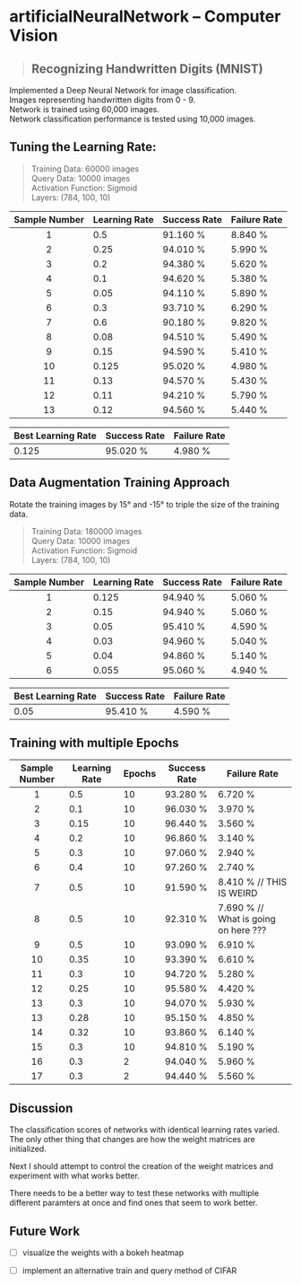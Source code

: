 # artificialNeuralNetwork – Computer Vision
> ## Recognizing Handwritten Digits (MNIST)

Implemented a Deep Neural Network for image classification.<br>
Images representing handwritten digits from 0 - 9.<br>
Network is trained using 60,000 images.<br>
Network classification performance is tested using 10,000 images.<br>


## Tuning the Learning Rate:
>Training Data: 60000 images<br>
Query Data: 10000 images<br>
Activation Function: Sigmoid<br>
Layers: (784, 100, 10)<br>

Sample Number | Learning Rate | Success Rate | Failure Rate
:--------------:|---------------|--------------|--------------
1 | 0.5 | 91.160 % | 8.840 %
2 | 0.25 | 94.010 % | 5.990 %
3 | 0.2 | 94.380 %| 5.620 %
4 | 0.1 | 94.620 % | 5.380 %
5 | 0.05 | 94.110 % | 5.890 % 
6 | 0.3 | 93.710 % | 6.290 %
7 | 0.6 | 90.180 % | 9.820 %
8 | 0.08 | 94.510 % | 5.490 %
9 | 0.15 | 94.590 % | 5.410 % 
10 | 0.125 | 95.020 % | 4.980 % 
11 | 0.13 | 94.570 % | 5.430 %
12 | 0.11 | 94.210 % | 5.790 %
13 | 0.12 | 94.560 % | 5.440 % 

Best Learning Rate | Success Rate | Failure Rate
---|---|---
0.125 | 95.020 % | 4.980 % 

## Data Augmentation Training Approach
Rotate the training images by 15° and -15° to triple the size of the training data.<br>

>Training Data: 180000 images<br>
Query Data: 10000 images<br>
Activation Function: Sigmoid<br>
Layers: (784, 100, 10)<br>

Sample Number | Learning Rate | Success Rate | Failure Rate
:--------------:|---------------|--------------|--------------
1 | 0.125 | 94.940 % | 5.060 %
2 | 0.15 | 94.940 % | 5.060 %
3 | 0.05 | 95.410 % | 4.590 %
4 | 0.03 | 94.960 % | 5.040 %
5 | 0.04 | 94.860 % | 5.140 % 
6 | 0.055 | 95.060 % | 4.940 %

Best Learning Rate | Success Rate | Failure Rate
---|---|---
0.05 | 95.410 % | 4.590 %

## Training with multiple Epochs

Sample Number | Learning Rate | Epochs | Success Rate | Failure Rate
:------------:|--------|--------------|--------------|--------------
1 | 0.5 | 10 | 93.280 % | 6.720 %
2 | 0.1 | 10 | 96.030 % | 3.970 %
3 | 0.15 | 10 |  96.440 % | 3.560 %
4 | 0.2 | 10 | 96.860 % | 3.140 %
5 | 0.3 | 10 | 97.060 % | 2.940 %
6 | 0.4 | 10 | 97.260 % | 2.740 %
7 | 0.5 | 10 | 91.590 % | 8.410 % // THIS IS WEIRD
8 | 0.5 | 10 | 92.310 % | 7.690 % // What is going on here ???
9 | 0.5 | 10 | 93.090 % | 6.910 %
10 | 0.35 | 10 | 93.390 % | 6.610 %
11 | 0.3 | 10 | 94.720 % | 5.280 %
12 | 0.25 | 10 | 95.580 % | 4.420 % 
13 | 0.3 | 10 | 94.070 % | 5.930 %
13 | 0.28 | 10 | 95.150 % | 4.850 %
14 | 0.32 | 10 | 93.860 % | 6.140 %
15 | 0.3 | 10 | 94.810 % | 5.190 %
16 | 0.3 | 2 | 94.040 % | 5.960 %
17 | 0.3 | 2 | 94.440 % | 5.560 %

## Discussion

The classification scores of networks with identical learning rates varied.
The only other thing that changes are how the weight matrices are initialized.

Next I should attempt to control the creation of the weight matrices and experiment with what works better.

There needs to be a better way to test these networks with multiple different paramters at once and find ones that seem to work better.


## Future Work
- [ ] visualize the weights with a bokeh heatmap
- [ ] implement an alternative train and query method of CIFAR 


